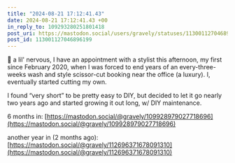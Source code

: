 ```yaml
---
title: "2024-08-21 17:12:41.43"
date: 2024-08-21 17:12:41.43 +00
in_reply_to: 109293280251801418
post_uri: https://mastodon.social/users/gravely/statuses/113001127046896199
post_id: 113001127046896199
---
```

😬 a lil' nervous, I have an appointment with a stylist this afternoon, my first since February 2020, when I was forced to end years of an every-three-weeks wash and style scissor-cut booking near the office (a luxury). I, eventually started cutting my own.

I found “very short” to be pretty easy to DIY, but decided to let it go nearly two years ago and started growing it out long, w/ DIY maintenance.

6 months in: [https://mastodon.social/@gravely/109928979027718696](https://mastodon.social/@gravely/109928979027718696)

another year in (2 months ago): [https://mastodon.social/@gravely/112696371678091310](https://mastodon.social/@gravely/112696371678091310)


